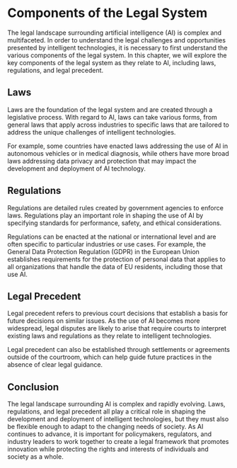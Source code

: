 Components of the Legal System
==========================================================

The legal landscape surrounding artificial intelligence (AI) is complex and multifaceted. In order to understand the legal challenges and opportunities presented by intelligent technologies, it is necessary to first understand the various components of the legal system. In this chapter, we will explore the key components of the legal system as they relate to AI, including laws, regulations, and legal precedent.

Laws
----

Laws are the foundation of the legal system and are created through a legislative process. With regard to AI, laws can take various forms, from general laws that apply across industries to specific laws that are tailored to address the unique challenges of intelligent technologies.

For example, some countries have enacted laws addressing the use of AI in autonomous vehicles or in medical diagnosis, while others have more broad laws addressing data privacy and protection that may impact the development and deployment of AI technology.

Regulations
-----------

Regulations are detailed rules created by government agencies to enforce laws. Regulations play an important role in shaping the use of AI by specifying standards for performance, safety, and ethical considerations.

Regulations can be enacted at the national or international level and are often specific to particular industries or use cases. For example, the General Data Protection Regulation (GDPR) in the European Union establishes requirements for the protection of personal data that applies to all organizations that handle the data of EU residents, including those that use AI.

Legal Precedent
---------------

Legal precedent refers to previous court decisions that establish a basis for future decisions on similar issues. As the use of AI becomes more widespread, legal disputes are likely to arise that require courts to interpret existing laws and regulations as they relate to intelligent technologies.

Legal precedent can also be established through settlements or agreements outside of the courtroom, which can help guide future practices in the absence of clear legal guidance.

Conclusion
----------

The legal landscape surrounding AI is complex and rapidly evolving. Laws, regulations, and legal precedent all play a critical role in shaping the development and deployment of intelligent technologies, but they must also be flexible enough to adapt to the changing needs of society. As AI continues to advance, it is important for policymakers, regulators, and industry leaders to work together to create a legal framework that promotes innovation while protecting the rights and interests of individuals and society as a whole.
